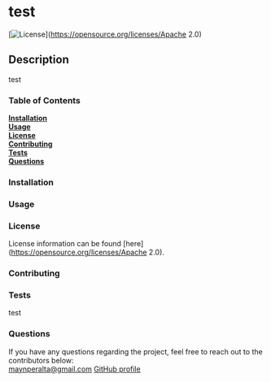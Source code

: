 # test
  [![License](https://img.shields.io/badge/License-Apache%202.0-blue.svg)](https://opensource.org/licenses/Apache 2.0)
  ## Description
  test

  ### Table of Contents
  [**Installation**](#installation)<br/>
  [**Usage**](#usage)<br/>
  [**License**](#license)<br/>
  [**Contributing**](#contributing)<br/>
  [**Tests**](#tests)<br/>
  [**Questions**](#questions)

  ### Installation
  

  ### Usage
  

  ### License
  License information can be found [here](https://opensource.org/licenses/Apache 2.0).

  ### Contributing
  

  ### Tests
  test

  ### Questions
  If you have any questions regarding the project, feel free to reach out to the contributors below: <br/>
  <maynperalta@gmail.com> [GitHub profile](https://github.com/maynperalta)

